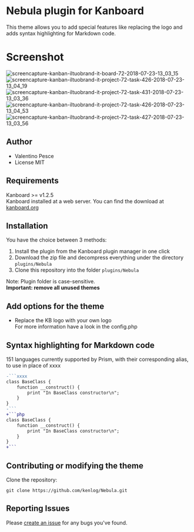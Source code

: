 # Nebula plugin for Kanboard

This theme allows you to add special features like replacing the logo and adds syntax highlighting for Markdown code.

# Screenshot
![screencapture-kanban-iltuobrand-it-board-72-2018-07-23-13_03_15](https://user-images.githubusercontent.com/11728231/43073285-4855c4ce-8e79-11e8-849f-d2f7b4a60f88.jpg)
![screencapture-kanban-iltuobrand-it-project-72-task-426-2018-07-23-13_04_19](https://user-images.githubusercontent.com/11728231/43073283-4668ca76-8e79-11e8-8c33-c8d2dc464d86.jpg)
![screencapture-kanban-iltuobrand-it-project-72-task-431-2018-07-23-13_03_36](https://user-images.githubusercontent.com/11728231/43073278-40e6ab54-8e79-11e8-8094-2d41edb38bd7.jpg)
![screencapture-kanban-iltuobrand-it-project-72-task-426-2018-07-23-13_04_53](https://user-images.githubusercontent.com/11728231/43073258-2bea27c6-8e79-11e8-9e55-538c1fbc2dc1.jpg)
![screencapture-kanban-iltuobrand-it-project-72-task-427-2018-07-23-13_03_56](https://user-images.githubusercontent.com/11728231/43073280-44f6f172-8e79-11e8-998c-75955baf8c31.jpg)

Author
------------
- Valentino Pesce
- License MIT

Requirements
------------
Kanboard >= v1.2.5  
Kanboard installed at a web server.
You can find the download at [kanboard.org](https://kanboard.org/)

Installation
------------
You have the choice between 3 methods:

1. Install the plugin from the Kanboard plugin manager in one click
2. Download the zip file and decompress everything under the directory `plugins/Nebula`
3. Clone this repository into the folder `plugins/Nebula`

Note: Plugin folder is case-sensitive.  
**Important: remove all unused themes**

Add options for the theme
------------
- Replace the KB logo with your own logo  
For more information have a look in the config.php

Syntax highlighting for Markdown code
------------
151 languages currently supported by Prism, with their corresponding alias, to use in place of xxxx
 
```diff
-```xxxx
class BaseClass {
    function __construct() {
        print "In BaseClass constructor\n";
    }
}
-```
+```php
class BaseClass {
    function __construct() {
        print "In BaseClass constructor\n";
    }
}
+```
```
Contributing or modifying the theme
------------
Clone the repository: 
```console 
git clone https://github.com/kenlog/Nebula.git
```
Reporting Issues
------------
Please [create an issue](https://github.com/kenlog/Nebula/issues) for any bugs you've found.
